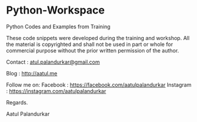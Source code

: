 # Python-Workspace
Python Codes and Examples from Training

These code snippets were developed during the training and workshop. All the material is copyrighted and shall not be used in part or whole for commercial purpose without the prior written permission of the author.

Contact : atul.palandurkar@gmail.com

Blog : http://aatul.me

Follow me on:
Facebook : https://facebook.com/aatulpalandurkar
Instagram : https://instagram.com/aatulpalandurkar

Regards.

Aatul Palandurkar
